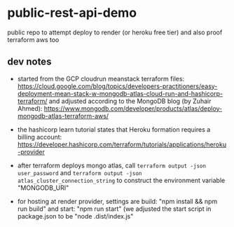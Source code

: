 # public-rest-api-demo
public repo to attempt deploy to render (or heroku free tier) and also proof terraform aws too


## dev notes

- started from the GCP cloudrun meanstack terraform files: https://cloud.google.com/blog/topics/developers-practitioners/easy-deployment-mean-stack-w-mongodb-atlas-cloud-run-and-hashicorp-terraform/
and adjusted according to the MongoDB blog (by Zuhair Ahmed): https://www.mongodb.com/developer/products/atlas/deploy-mongodb-atlas-terraform-aws/

- the hashicorp learn tutorial states that Heroku formation requires a billing account: https://developer.hashicorp.com/terraform/tutorials/applications/heroku-provider

- after terraform deploys mongo atlas, call `terraform output -json user_password`
  and `terraform output -json atlas_cluster_connection_string` to construct the
  environment variable "MONGODB_URI" 

- for hosting at render provider, settings are build: "npm install && npm run build" and start: "npm run start" (we adjusted the start script in package.json to be "node .dist/index.js"


